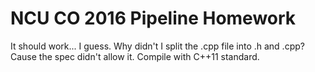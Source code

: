 # NCU CO 2016 Pipeline Homework

It should work... I guess.
Why didn't I split the .cpp file into .h and .cpp? Cause the spec didn't allow it.
Compile with C++11 standard.
